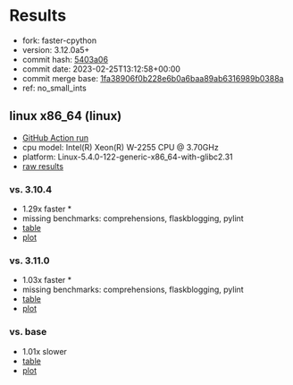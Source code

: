 # Results

- fork: faster-cpython
- version: 3.12.0a5+
- commit hash: [5403a06](https://github.com/faster%2dcpython/cpython/commit/5403a06)
- commit date: 2023-02-25T13:12:58+00:00
- commit merge base: [1fa38906f0b228e6b0a6baa89ab6316989b0388a](https://github.com/faster%2dcpython/cpython/commit/1fa38906f0b228e6b0a6baa89ab6316989b0388a)
- ref: no_small_ints

## linux x86_64 (linux)

- [GitHub Action run](https://github.com/faster-cpython/benchmarking/actions/runs/4270190713)
- cpu model: Intel(R) Xeon(R) W-2255 CPU @ 3.70GHz
- platform: Linux-5.4.0-122-generic-x86_64-with-glibc2.31
- [raw results](bm-20230225-linux-x86_64-faster%252dcpython-no_small_ints-3.12.0a5%2B-5403a06.json)

### vs. 3.10.4

- 1.29x faster \*
- missing benchmarks: comprehensions, flaskblogging, pylint
- [table](bm-20230225-linux-x86_64-faster%252dcpython-no_small_ints-3.12.0a5%2B-5403a06-vs-3.10.4.md)
- [plot](bm-20230225-linux-x86_64-faster%252dcpython-no_small_ints-3.12.0a5%2B-5403a06-vs-3.10.4.png)

### vs. 3.11.0

- 1.03x faster \*
- missing benchmarks: comprehensions, flaskblogging, pylint
- [table](bm-20230225-linux-x86_64-faster%252dcpython-no_small_ints-3.12.0a5%2B-5403a06-vs-3.11.0.md)
- [plot](bm-20230225-linux-x86_64-faster%252dcpython-no_small_ints-3.12.0a5%2B-5403a06-vs-3.11.0.png)

### vs. base

- 1.01x slower
- [table](bm-20230225-linux-x86_64-faster%252dcpython-no_small_ints-3.12.0a5%2B-5403a06-vs-base.md)
- [plot](bm-20230225-linux-x86_64-faster%252dcpython-no_small_ints-3.12.0a5%2B-5403a06-vs-base.png)

